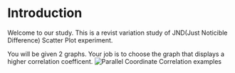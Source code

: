 # Introduction

Welcome to our study. This is a revist variation study of JND(Just Noticible Difference) Scatter Plot experiment.

You will be given 2 graphs. Your job is to choose the graph that displays a higher correlation coefficent.
![Parallel Coordinate Correlation examples](./assets/ParallelCoodinateCorrelations.png)